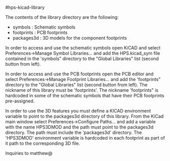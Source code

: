 #hps-kicad-library

The contents of the library directory are the following:

- symbols    : Schematic symbols
- footprints : PCB footprints
- packages3d : 3D models for the component footprints

In order to access and use the schematic symbols open KiCAD and select Preferences->Manage Symbol Libraries... and add the HPS.kicad_sym file
contained in the 'symbols" directory to the "Global Libraries" list (second button from left).

In order to access and use the PCB footprints open the PCB editor and select Preferences->Manage Footprint Libraries... and add the 'footprints"
directory to the "Global Libraries" list (second button from left). The nickname of this library must be 'footprints'. The nickname 'footprints" is
hardcoded in some of the schematic symbols that have their PCB footprints pre-assigned.

In order to use the 3D features you must define a KICAD environment variable to point to the packages3d directory of this library. From the KiCad
main window select Preferences->Configure Paths... and add a variable with the name HPS3DMOD and the path must point to the packages3d directory.
The path must include the 'packages3d' directory. The 'HPS3DMOD' environment variable is hardcoded in each footprint as part of it path to the
corresponding 3D file.


Inquiries to matthew@
